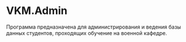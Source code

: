 # VKM.Admin
Программа предназначена для администрирования и ведения базы данных студентов, проходящих обучение на военной кафедре.
